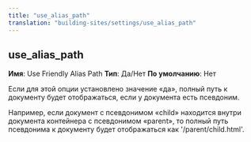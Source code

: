 ```yaml
---
title: "use_alias_path"
translation: "building-sites/settings/use_alias_path"
---
```


## use\_alias\_path

**Имя**: Use Friendly Alias Path
**Тип**: Да/Нет
**По умолчанию**: Нет

Если для этой опции установлено значение «да», полный путь к документу будет отображаться, если у документа есть псевдоним.

Например, если документ с псевдонимом «child» находится внутри документа контейнера с псевдонимом «parent», то полный путь псевдонима к документу будет отображаться как '/parent/child.html'.

